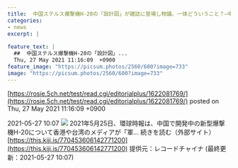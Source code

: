 ```yaml
---
title:  中国ステルス爆撃機H-20の「設計図」が雑誌に登場し物議、一体どういうこと？—中国メディア  
categories:
- news
excerpt: |
  
feature_text: |
  ##  中国ステルス爆撃機H-20の「設計図」...
  Thu, 27 May 2021 11:16:09  +0900
feature_image: "https://picsum.photos/2560/600?image=733"
image: "https://picsum.photos/2560/600?image=733"
---
```


[https://rosie.5ch.net/test/read.cgi/editorialplus/1622081769/](https://rosie.5ch.net/test/read.cgi/editorialplus/1622081769/)
posted on Thu, 27 May 2021 11:16:09  +0900

<!--more-->

2021-05-27 10:07 ![](https://contents.oricon.co.jp/upimg/article/3/1527/1527401/detail/img400/70aaeb55230dd6376c0e5baf651b47776ca89b6bb03b595abaa60df57e4b242a.jpg) 2021年5月25日、環球時報は、中国で開発中の新型爆撃機H-20について香港や台湾のメディアが「軍... 続きを読む（外部サイト） [https://this.kiji.is/770453606142771200](https://this.kiji.is/770453606142771200) 提供元：レコードチャイナ (最終更新：2021-05-27 10:07)
